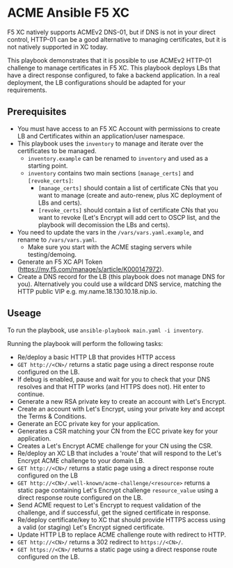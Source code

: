 # ACME Ansible F5 XC

F5 XC natively supports ACMEv2 DNS-01, but if DNS is not in your direct control, HTTP-01 can be a good alternative to managing certificates, but it is not natively supported in XC today.

This playbook demonstrates that it is possible to use ACMEv2 HTTP-01 challenge to manage certificates in F5 XC.  This playbook deploys LBs that have a direct response configured, to fake a backend application.  In a real deployment, the LB configurations should be adapted for your requirements.

## Prerequisites

- You must have access to an F5 XC Account with permissions to create LB and Certificates within an application/user namespace.
- This playbook uses the `inventory` to manage and iterate over the certificates to be managed.
  - `inventory.example` can be renamed to `inventory` and used as a starting point.
  - `inventory` contains two main sections `[manage_certs]` and `[revoke_certs]`:
    - `[manage_certs]` should contain a list of certificate CNs that you want to manage (create and auto-renew, plus XC deployment of LBs and certs).
    - `[revoke_certs]` should contain a list of certificate CNs that you want to revoke (Let's Encrypt will add cert to OSCP list, and the playbook will decomission the LBs and certs).
- You need to update the vars in the `/vars/vars.yaml.example`, and rename to `/vars/vars.yaml`.
  - Make sure you start with the ACME staging servers while testing/demoing.
- Generate an F5 XC API Token (https://my.f5.com/manage/s/article/K000147972).
- Create a DNS record for the LB (this playbook does not manage DNS for you).  Alternatively you could use a wildcard DNS service, matching the HTTP public VIP e.g. my.name.18.130.10.18.nip.io.

## Useage

To run the playbook, use `ansible-playbook main.yaml -i inventory`.

Running the playbook will perform the following tasks:

-   Re/deploy a basic HTTP LB that provides HTTP access
  - `GET http://<CN>/` returns a static page using a direct response route configured on the LB.
-   If debug is enabled, pause and wait for you to check that your DNS resolves and that HTTP works (and HTTPS does not).  Hit enter to continue.
-   Generate a new RSA private key to create an account with Let's Encrypt.
-   Create an account with Let's Encrypt, using your private key and accept the Terms & Conditions.
-   Generate an ECC private key for your application.
-   Generates a CSR matching your CN from the ECC private key for your application.
-   Creates a Let's Encrypt ACME challenge for your CN using the CSR.
-   Re/deploy an XC LB that includes a 'route' that will respond to the Let's Encrypt ACME challenge to your domain LB.
  - `GET http://<CN>/` returns a static page using a direct response route configured on the LB
  - `GET http://<CN>/.well-known/acme-challenge/<resource>` returns a static page containing Let's Encrypt challenge `resource_value` using a direct response route configured on the LB.
-   Send ACME request to Let's Encrypt to request validation of the challenge, and if successful, get the signed certificate in response.
-   Re/deploy certificate/key to XC that should provide HTTPS access using a valid (or staging) Let's Encrypt signed certificate.
-   Update HTTP LB to replace ACME challenge route with redirect to HTTP.
  - `GET http://<CN>/` returns a 302 redirect to `https://<CN>/`.
  - `GET https://<CN>/` returns a static page using a direct response route configured on the LB.
